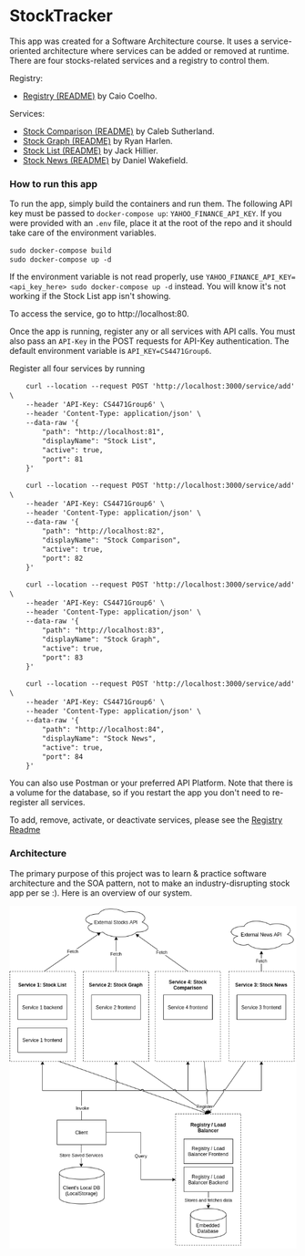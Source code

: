 # StockTracker

This app was created for a Software Architecture course. It uses a service-oriented architecture where services can be added or removed at runtime. There are four stocks-related services and a registry to control them.

Registry:

- [Registry (README)](/registry) by Caio Coelho.

Services:

- [Stock Comparison (README)](/services/stock_comparison) by Caleb Sutherland.
- [Stock Graph (README)](/services/stock_graph) by Ryan Harlen.
- [Stock List (README)](/services/stock_list) by Jack Hillier.
- [Stock News (README)](/services/stock_news) by Daniel Wakefield.

### How to run this app

To run the app, simply build the containers and run them. The following API key must be passed to `docker-compose up`: `YAHOO_FINANCE_API_KEY`. If you were provided with an `.env` file, place it at the root of the repo and it should take care of the environment variables. 

    sudo docker-compose build
    sudo docker-compose up -d

If the environment variable is not read properly, use `YAHOO_FINANCE_API_KEY=<api_key_here> sudo docker-compose up -d` instead. You will know it's not working if the Stock List app isn't showing.

To access the service, go to http://localhost:80.

Once the app is running, register any or all services with API calls. You must also pass an `API-Key` in the POST requests for API-Key authentication. The default environment variable is `API_KEY=CS4471Group6`.

Register all four services by running

```
    curl --location --request POST 'http://localhost:3000/service/add' \
    --header 'API-Key: CS4471Group6' \
    --header 'Content-Type: application/json' \
    --data-raw '{
        "path": "http://localhost:81",
        "displayName": "Stock List",
        "active": true,
        "port": 81
    }'
```

```
    curl --location --request POST 'http://localhost:3000/service/add' \
    --header 'API-Key: CS4471Group6' \
    --header 'Content-Type: application/json' \
    --data-raw '{
        "path": "http://localhost:82",
        "displayName": "Stock Comparison",
        "active": true,
        "port": 82
    }'
```

```
    curl --location --request POST 'http://localhost:3000/service/add' \
    --header 'API-Key: CS4471Group6' \
    --header 'Content-Type: application/json' \
    --data-raw '{
        "path": "http://localhost:83",
        "displayName": "Stock Graph",
        "active": true,
        "port": 83
    }'
```

```
    curl --location --request POST 'http://localhost:3000/service/add' \
    --header 'API-Key: CS4471Group6' \
    --header 'Content-Type: application/json' \
    --data-raw '{
        "path": "http://localhost:84",
        "displayName": "Stock News",
        "active": true,
        "port": 84
    }'
```

You can also use Postman or your preferred API Platform.
Note that there is a volume for the database, so if you restart the app you don't need to re-register all services.

To add, remove, activate, or deactivate services, please see the [Registry Readme](/registry)

### Architecture

The primary purpose of this project was to learn & practice software architecture and the SOA pattern, not to make an industry-disrupting stock app per se :). Here is an overview of our system.

![System Overview](./SystemOverview.png)

